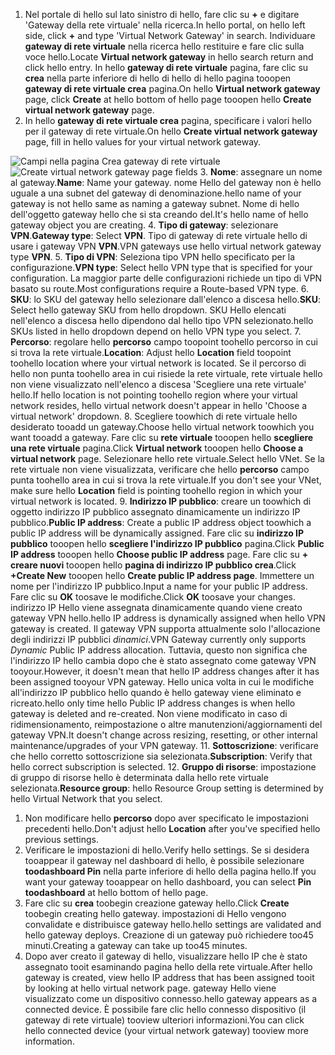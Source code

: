 1. <span data-ttu-id="46cd4-101">Nel portale di hello sul lato sinistro di hello, fare clic su  **+**  e digitare 'Gateway della rete virtuale' nella ricerca.</span><span class="sxs-lookup"><span data-stu-id="46cd4-101">In hello portal, on hello left side, click **+** and type 'Virtual Network Gateway' in search.</span></span> <span data-ttu-id="46cd4-102">Individuare **gateway di rete virtuale** nella ricerca hello restituire e fare clic sulla voce hello.</span><span class="sxs-lookup"><span data-stu-id="46cd4-102">Locate **Virtual network gateway** in hello search return and click hello entry.</span></span> <span data-ttu-id="46cd4-103">In hello **gateway di rete virtuale** pagina, fare clic su **crea** nella parte inferiore di hello di hello di hello pagina tooopen **gateway di rete virtuale crea** pagina.</span><span class="sxs-lookup"><span data-stu-id="46cd4-103">On hello **Virtual network gateway** page, click **Create** at hello bottom of hello page tooopen hello **Create virtual network gateway** page.</span></span>
2. <span data-ttu-id="46cd4-104">In hello **gateway di rete virtuale crea** pagina, specificare i valori hello per il gateway di rete virtuale.</span><span class="sxs-lookup"><span data-stu-id="46cd4-104">On hello **Create virtual network gateway** page, fill in hello values for your virtual network gateway.</span></span>

  <span data-ttu-id="46cd4-105">![Campi nella pagina Crea gateway di rete virtuale](./media/vpn-gateway-add-gw-rm-portal-include/gw.png "Campi nella pagina Crea gateway di rete virtuale")</span><span class="sxs-lookup"><span data-stu-id="46cd4-105">![Create virtual network gateway page fields](./media/vpn-gateway-add-gw-rm-portal-include/gw.png "Create virtual network gateway page fields")</span></span>
3. <span data-ttu-id="46cd4-106">**Nome**: assegnare un nome al gateway.</span><span class="sxs-lookup"><span data-stu-id="46cd4-106">**Name**: Name your gateway.</span></span> <span data-ttu-id="46cd4-107">nome Hello del gateway non è hello uguale a una subnet del gateway di denominazione.</span><span class="sxs-lookup"><span data-stu-id="46cd4-107">hello name of your gateway is not hello same as naming a gateway subnet.</span></span> <span data-ttu-id="46cd4-108">Nome di hello dell'oggetto gateway hello che si sta creando del.</span><span class="sxs-lookup"><span data-stu-id="46cd4-108">It's hello name of hello gateway object you are creating.</span></span>
4. <span data-ttu-id="46cd4-109">**Tipo di gateway**: selezionare **VPN**.</span><span class="sxs-lookup"><span data-stu-id="46cd4-109">**Gateway type**: Select **VPN**.</span></span> <span data-ttu-id="46cd4-110">Tipo di gateway di rete virtuale hello di usare i gateway VPN **VPN**.</span><span class="sxs-lookup"><span data-stu-id="46cd4-110">VPN gateways use hello virtual network gateway type **VPN**.</span></span>
5. <span data-ttu-id="46cd4-111">**Tipo di VPN**: Seleziona tipo VPN hello specificato per la configurazione.</span><span class="sxs-lookup"><span data-stu-id="46cd4-111">**VPN type**: Select hello VPN type that is specified for your configuration.</span></span> <span data-ttu-id="46cd4-112">La maggior parte delle configurazioni richiede un tipo di VPN basato su route.</span><span class="sxs-lookup"><span data-stu-id="46cd4-112">Most configurations require a Route-based VPN type.</span></span>
6. <span data-ttu-id="46cd4-113">**SKU**: lo SKU del gateway hello selezionare dall'elenco a discesa hello.</span><span class="sxs-lookup"><span data-stu-id="46cd4-113">**SKU**: Select hello gateway SKU from hello dropdown.</span></span> <span data-ttu-id="46cd4-114">SKU Hello elencati nell'elenco a discesa hello dipendono dal hello tipo VPN selezionato.</span><span class="sxs-lookup"><span data-stu-id="46cd4-114">hello SKUs listed in hello dropdown depend on hello VPN type you select.</span></span>
7. <span data-ttu-id="46cd4-115">**Percorso**: regolare hello **percorso** campo toopoint toohello percorso in cui si trova la rete virtuale.</span><span class="sxs-lookup"><span data-stu-id="46cd4-115">**Location**: Adjust hello **Location** field toopoint toohello location where your virtual network is located.</span></span> <span data-ttu-id="46cd4-116">Se il percorso di hello non punta toohello area in cui risiede la rete virtuale, rete virtuale hello non viene visualizzato nell'elenco a discesa 'Scegliere una rete virtuale' hello.</span><span class="sxs-lookup"><span data-stu-id="46cd4-116">If hello location is not pointing toohello region where your virtual network resides, hello virtual network doesn't appear in hello 'Choose a virtual network' dropdown.</span></span>
8. <span data-ttu-id="46cd4-117">Scegliere toowhich di rete virtuale hello desiderato tooadd un gateway.</span><span class="sxs-lookup"><span data-stu-id="46cd4-117">Choose hello virtual network toowhich you want tooadd a gateway.</span></span> <span data-ttu-id="46cd4-118">Fare clic su **rete virtuale** tooopen hello **scegliere una rete virtuale** pagina.</span><span class="sxs-lookup"><span data-stu-id="46cd4-118">Click **Virtual network** tooopen hello **Choose a virtual network** page.</span></span> <span data-ttu-id="46cd4-119">Selezionare hello rete virtuale.</span><span class="sxs-lookup"><span data-stu-id="46cd4-119">Select hello VNet.</span></span> <span data-ttu-id="46cd4-120">Se la rete virtuale non viene visualizzata, verificare che hello **percorso** campo punta toohello area in cui si trova la rete virtuale.</span><span class="sxs-lookup"><span data-stu-id="46cd4-120">If you don't see your VNet, make sure hello **Location** field is pointing toohello region in which your virtual network is located.</span></span>
9. <span data-ttu-id="46cd4-121">**Indirizzo IP pubblico**: creare un toowhich di oggetto indirizzo IP pubblico assegnato dinamicamente un indirizzo IP pubblico.</span><span class="sxs-lookup"><span data-stu-id="46cd4-121">**Public IP address**: Create a public IP address object toowhich a public IP address will be dynamically assigned.</span></span> <span data-ttu-id="46cd4-122">Fare clic su **indirizzo IP pubblico** tooopen hello **scegliere l'indirizzo IP pubblico** pagina.</span><span class="sxs-lookup"><span data-stu-id="46cd4-122">Click **Public IP address** tooopen hello **Choose public IP address** page.</span></span> <span data-ttu-id="46cd4-123">Fare clic su **+ creare nuovi** tooopen hello **pagina di indirizzo IP pubblico crea**.</span><span class="sxs-lookup"><span data-stu-id="46cd4-123">Click **+Create New** tooopen hello **Create public IP address page**.</span></span> <span data-ttu-id="46cd4-124">Immettere un nome per l'indirizzo IP pubblico.</span><span class="sxs-lookup"><span data-stu-id="46cd4-124">Input a name for your public IP address.</span></span> <span data-ttu-id="46cd4-125">Fare clic su **OK** toosave le modifiche.</span><span class="sxs-lookup"><span data-stu-id="46cd4-125">Click **OK** toosave your changes.</span></span> <span data-ttu-id="46cd4-126">indirizzo IP Hello viene assegnata dinamicamente quando viene creato gateway VPN hello.</span><span class="sxs-lookup"><span data-stu-id="46cd4-126">hello IP address is dynamically assigned when hello VPN gateway is created.</span></span> <span data-ttu-id="46cd4-127">Il gateway VPN supporta attualmente solo l'allocazione degli indirizzi IP pubblici *dinamici*.</span><span class="sxs-lookup"><span data-stu-id="46cd4-127">VPN Gateway currently only supports *Dynamic* Public IP address allocation.</span></span> <span data-ttu-id="46cd4-128">Tuttavia, questo non significa che l'indirizzo IP hello cambia dopo che è stato assegnato come gateway VPN tooyour.</span><span class="sxs-lookup"><span data-stu-id="46cd4-128">However, it doesn't mean that hello IP address changes after it has been assigned tooyour VPN gateway.</span></span> <span data-ttu-id="46cd4-129">Hello unica volta in cui le modifiche all'indirizzo IP pubblico hello quando è hello gateway viene eliminato e ricreato.</span><span class="sxs-lookup"><span data-stu-id="46cd4-129">hello only time hello Public IP address changes is when hello gateway is deleted and re-created.</span></span> <span data-ttu-id="46cd4-130">Non viene modificato in caso di ridimensionamento, reimpostazione o altre manutenzioni/aggiornamenti del gateway VPN.</span><span class="sxs-lookup"><span data-stu-id="46cd4-130">It doesn't change across resizing, resetting, or other internal maintenance/upgrades of your VPN gateway.</span></span>
11. <span data-ttu-id="46cd4-131">**Sottoscrizione**: verificare che hello corretto sottoscrizione sia selezionata.</span><span class="sxs-lookup"><span data-stu-id="46cd4-131">**Subscription**: Verify that hello correct subscription is selected.</span></span>
12. <span data-ttu-id="46cd4-132">**Gruppo di risorse**: impostazione di gruppo di risorse hello è determinata dalla hello rete virtuale selezionata.</span><span class="sxs-lookup"><span data-stu-id="46cd4-132">**Resource group**: hello Resource Group setting is determined by hello Virtual Network that you select.</span></span>
1. <span data-ttu-id="46cd4-133">Non modificare hello **percorso** dopo aver specificato le impostazioni precedenti hello.</span><span class="sxs-lookup"><span data-stu-id="46cd4-133">Don't adjust hello **Location** after you've specified hello previous settings.</span></span>
2. <span data-ttu-id="46cd4-134">Verificare le impostazioni di hello.</span><span class="sxs-lookup"><span data-stu-id="46cd4-134">Verify hello settings.</span></span> <span data-ttu-id="46cd4-135">Se si desidera tooappear il gateway nel dashboard di hello, è possibile selezionare **toodashboard Pin** nella parte inferiore di hello della pagina hello.</span><span class="sxs-lookup"><span data-stu-id="46cd4-135">If you want your gateway tooappear on hello dashboard, you can select **Pin toodashboard** at hello bottom of hello page.</span></span>
3. <span data-ttu-id="46cd4-136">Fare clic su **crea** toobegin creazione gateway hello.</span><span class="sxs-lookup"><span data-stu-id="46cd4-136">Click **Create** toobegin creating hello gateway.</span></span> <span data-ttu-id="46cd4-137">impostazioni di Hello vengono convalidate e distribuisce gateway hello.</span><span class="sxs-lookup"><span data-stu-id="46cd4-137">hello settings are validated and hello gateway deploys.</span></span> <span data-ttu-id="46cd4-138">Creazione di un gateway può richiedere too45 minuti.</span><span class="sxs-lookup"><span data-stu-id="46cd4-138">Creating a gateway can take up too45 minutes.</span></span>
4. <span data-ttu-id="46cd4-139">Dopo aver creato il gateway di hello, visualizzare hello IP che è stato assegnato tooit esaminando pagina hello della rete virtuale.</span><span class="sxs-lookup"><span data-stu-id="46cd4-139">After hello gateway is created, view hello IP address that has been assigned tooit by looking at hello virtual network page.</span></span> <span data-ttu-id="46cd4-140">gateway Hello viene visualizzato come un dispositivo connesso.</span><span class="sxs-lookup"><span data-stu-id="46cd4-140">hello gateway appears as a connected device.</span></span> <span data-ttu-id="46cd4-141">È possibile fare clic hello connesso dispositivo (il gateway di rete virtuale) tooview ulteriori informazioni.</span><span class="sxs-lookup"><span data-stu-id="46cd4-141">You can click hello connected device (your virtual network gateway) tooview more information.</span></span>
